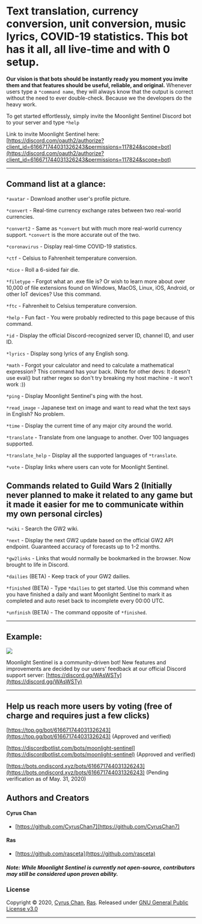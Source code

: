 # Text translation, currency conversion, unit conversion, music lyrics, COVID-19 statistics. This bot has it all, all live-time and with 0 setup.

**Our vision is that bots should be instantly ready you moment you invite them and that features should be useful, reliable, and original.** Whenever users type a `*command name`, they will always know that the output is correct without the need to ever double-check. Because we the developers do the heavy work.  
  
  To get started effortlessly, simply invite the Moonlight Sentinel Discord bot to your server and type `*help` 
    
  Link to invite Moonlight Sentinel here:  
    [https://discord.com/oauth2/authorize?client_id=616671744031326243&permissions=117824&scope=bot](https://discord.com/oauth2/authorize?client_id=616671744031326243&permissions=117824&scope=bot) 
       
----------------------------------------------------------------

## Command list at a glance:
`*avatar`  - Download another user's profile picture.  
  
  
`*convert`  - Real-time currency exchange rates between two real-world currencies.  
  
`*convert2` - Same as `*convert` but with much more real-world currency support. `*convert` is the more accurate out of the two.

    
`*coronavirus` - Display real-time COVID-19 statistics.


`*ctf` - Celsius to Fahrenheit temperature conversion.  
  
`*dice` - Roll a 6-sided fair die.  
  
`*filetype` - Forgot what an .exe file is? Or wish to learn more about over 10,000 of file extensions found on Windows, MacOS, Linux, iOS, Android, or other IoT devices? Use this command. 

`*ftc` - Fahrenheit to Celsius temperature conversion.  
  
  
`*help` - Fun fact - You were probably redirected to this page because of this command.  
  
`*id` - Display the official Discord-recognized server ID, channel ID, and user ID.  
  
`*lyrics` - Display song lyrics of any English song.  
  
`*math` - Forgot your calculator and need to calculate a mathematical expression? This command has your back. (Note for other devs: It doesn't use eval() but rather regex so don't try breaking my host machine - it won't work :))  
  
  
`*ping` - Display Moonlight Sentinel's ping with the host.

`*read_image` - Japanese text on image and want to read what the text says in English? No problem.  
  
`*time` - Display the current time of any major city around the world. 


`*translate` - Translate from one language to another. Over 100 languages supported.  
  
`*translate_help` - Display all the supported languages of `*translate`.   
   
  
`*vote` - Display links where users can vote for Moonlight Sentinel.  
  
## Commands related to Guild Wars 2 (Initially never planned to make it related to any game but it made it easier for me to communicate within my own personal circles)

`*wiki` - Search the GW2 wiki.  
  
`*next` - Display the next GW2 update based on the official GW2 API endpoint. Guaranteed accuracy of forecasts up to 1-2 months.  
  
`*gw2links` - Links that would normally be bookmarked in the browser. Now brought to life in Discord.
  
`*dailies` (BETA) - Keep track of your GW2 dailies.

`*finished` (BETA) - Type `*dailies` to get started. Use this command when you have finished a daily and want Moonlight Sentinel to mark it as completed and auto reset back to incomplete every 00:00 UTC.

`*unfinish` (BETA) - The command opposite of `*finished`.
  
----------------------------------------------------------------  
  
## Example:
  
![](https://cdn.discordapp.com/attachments/707468074474799124/712916489421979668/read_image_media.gif)


Moonlight Sentinel is a community-driven bot! New features and improvements are decided by our users' feedback at our official Discord support server: [https://discord.gg/WAsWSTy](https://discord.gg/WAsWSTy)  
  
  
----------------------------------------------------------------  
  
## Help us reach more users by voting (free of charge and requires just a few clicks)
        
    
  [https://top.gg/bot/616671744031326243](https://top.gg/bot/616671744031326243) (Approved and verified) 
    
  [https://discordbotlist.com/bots/moonlight-sentinel](https://discordbotlist.com/bots/moonlight-sentinel) (Approved and verified)
    
  [https://bots.ondiscord.xyz/bots/616671744031326243](https://bots.ondiscord.xyz/bots/616671744031326243) (Pending verification as of May. 31, 2020)  
    
  
## Authors and Creators  
  
#### Cyrus Chan  
- [https://github.com/CyrusChan7](https://github.com/CyrusChan7)  
  
#### Ras  
- [https://github.com/rasceta](https://github.com/rasceta)  
  
##### Note: While Moonlight Sentinel is currently not open-source, contributors may still be considered upon proven ability. 
  
  
### License  
  
Copyright © 2020, [Cyrus Chan](https://github.com/CyrusChan7), [Ras](https://github.com/rasceta). Released under [GNU General Public License v3.0](https://github.com/CyrusChan7/Moonlight-Sentinel-Docs/blob/master/LICENSE)
  
----------------------------------------------------------------
